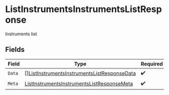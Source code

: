 # ListInstrumentsInstrumentsListResponse

Instruments list


## Fields

| Field                                                                                                                 | Type                                                                                                                  | Required                                                                                                              | Description                                                                                                           |
| --------------------------------------------------------------------------------------------------------------------- | --------------------------------------------------------------------------------------------------------------------- | --------------------------------------------------------------------------------------------------------------------- | --------------------------------------------------------------------------------------------------------------------- |
| `Data`                                                                                                                | [][ListInstrumentsInstrumentsListResponseData](../../models/operations/listinstrumentsinstrumentslistresponsedata.md) | :heavy_check_mark:                                                                                                    | N/A                                                                                                                   |
| `Meta`                                                                                                                | [ListInstrumentsInstrumentsListResponseMeta](../../models/operations/listinstrumentsinstrumentslistresponsemeta.md)   | :heavy_check_mark:                                                                                                    | N/A                                                                                                                   |